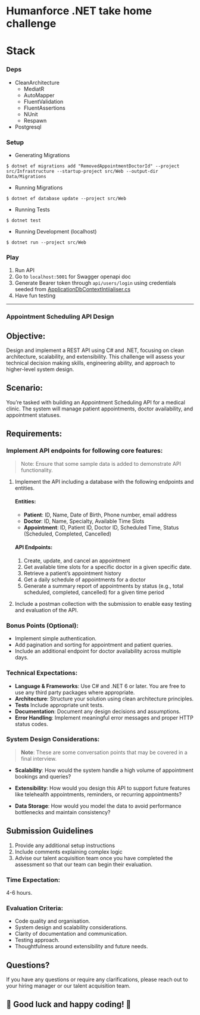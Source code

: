 # Humanforce .NET take home challenge

# Stack
### Deps
- CleanArchitecture
    - MediatR
    - AutoMapper
    - FluentValidation
    - FluentAssertions
    - NUnit
    - Respawn
- Postgresql

### Setup
 - Generating Migrations
 ```
 $ dotnet ef migrations add "RemovedAppointmentDoctorId" --project src/Infrastructure --startup-project src/Web --output-dir Data/Migrations
 ```

 - Running Migrations
  ```
 $ dotnet ef database update --project src/Web
 ```

  - Running Tests
  ```
 $ dotnet test 
 ```

  - Running Development (localhost)
  ```
 $ dotnet run --project src/Web
 ```


### Play
1. Run API
2. Go to `localhost:5001` for Swagger openapi doc
3. Generate Bearer token through `api/users/login` using credentials seeded from [ApplicationDbContextIntiialiser.cs](https://github.com/humanforce/dotnet-challenge-gerardomaranan/blob/f7becb1b98dab6c83ba0562b0a15c74d412675fc/src/Infrastructure/Data/ApplicationDbContextInitialiser.cs#L82)
4. Have fun testing




---

### Appointment Scheduling API Design

## Objective:
Design and implement a REST API using C# and .NET, focusing on clean architecture, scalability, and extensibility. This challenge will assess your technical decision making skills, engineering ability, and approach to higher-level system design.

## Scenario:
You’re tasked with building an Appointment Scheduling API for a medical clinic. The system will manage patient appointments, doctor availability, and appointment statuses.

## Requirements:
### Implement API endpoints for following core features:

> Note: Ensure that some sample data is added to demonstrate API functionality.

1. Implement the API including a database with the following endpoints and entities.

    #### Entities:
    - **Patient**: ID, Name, Date of Birth, Phone number, email address
    - **Doctor**: ID, Name, Specialty, Available Time Slots
    - **Appointment**: ID, Patient ID, Doctor ID, Scheduled Time, Status (Scheduled, Completed, Cancelled)

    #### API Endpoints:

    1. Create, update, and cancel an appointment
    2. Get available time slots for a specific doctor in a given specific date.
    3. Retrieve a patient’s appointment history
    4. Get a daily schedule of appointments for a doctor
    5. Generate a summary report of appointments by status (e.g., total scheduled, completed, cancelled) for a given time period

2. Include a postman collection with the submission to enable easy testing and evaluation of the API.

### Bonus Points (Optional):

- Implement simple authentication.
- Add pagination and sorting for appointment and patient queries.
- Include an additional endpoint for doctor availability across multiple days.


### Technical Expectations:

- **Language & Frameworks**: Use C# and .NET 6 or later. You are free to use any third party packages where appropriate.
- **Architecture**: Structure your solution using clean architecture principles.
- **Tests** Include appropriate unit tests.
- **Documentation**: Document any design decisions and assumptions.
- **Error Handling**: Implement meaningful error messages and proper HTTP status codes.


### System Design Considerations:
> **Note**: These are some conversation points that may be covered in a final interview. 

- **Scalability**: How would the system handle a high volume of appointment bookings and queries?

- **Extensibility**: How would you design this API to support future features like telehealth appointments, reminders, or recurring appointments?

- **Data Storage**: How would you model the data to avoid performance bottlenecks and maintain consistency?





## Submission Guidelines
1. Provide any additional setup instructions
2. Include comments explaining complex logic
3. Advise our talent acquisition team once you have completed the assessment so that our team can begin their evaluation.

### Time Expectation:
4-6 hours.

### Evaluation Criteria:

- Code quality and organisation.
- System design and scalability considerations.
- Clarity of documentation and communication.
- Testing approach.
- Thoughtfulness around extensibility and future needs.

## Questions?
If you have any questions or require any clarifications, please reach out to your hiring manager or our talent acquisition team.


## **🎉 Good luck and happy coding! 🎉**
